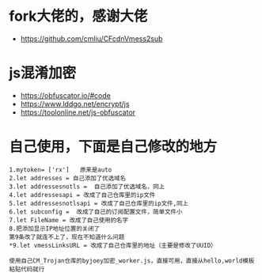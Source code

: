 # fork大佬的，感谢大佬
 - https://github.com/cmliu/CFcdnVmess2sub
# js混淆加密
 - https://obfuscator.io/#code
 - https://www.lddgo.net/encrypt/js
 - https://toolonline.net/js-obfuscator
# 自己使用，下面是自己修改的地方
```
1.mytoken= ['rx']   原来是auto
2.let addresses = 自己添加了优选域名
3.let addressesnotls =  自己添加了优选域名，同上
4.let addressesapi = 改成了自己仓库里的ip文件
5.let addressesnotlsapi = 改成了自己仓库里的ip文件,同上
6.let subconfig =  改成了自己的订阅配置文件，简单文件小
7.let FileName = 改成了自己使用的名字
8.把添加显示IP地址位置的关闭了
第9条改了就连不上了，现在不知道什么问题
*9.let vmessLinksURL = 改成了自己仓库里的地址（主要是修改了UUID）

```
```
使用自己CM_Trojan仓库的byjoey加密_worker.js，直接可用，直接从hello,world模板粘贴代码就行
```
